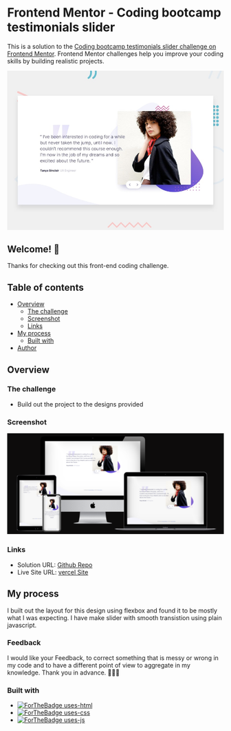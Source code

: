 # Frontend Mentor - Coding bootcamp testimonials slider

This is a solution to the [Coding bootcamp testimonials slider challenge on Frontend Mentor](https://www.frontendmentor.io/challenges/coding-bootcamp-testimonials-slider-4FNyLA8JL). 
Frontend Mentor challenges help you improve your coding skills by building realistic projects. 

![Design preview for the Coding bootcamp testimonials slider coding challenge](./frontend-mentor-assets/design/desktop-preview.jpg)

## Welcome! 👋

Thanks for checking out this front-end coding challenge.

## Table of contents

- [Overview](#overview)
  - [The challenge](#the-challenge)
  - [Screenshot](#screenshot)
  - [Links](#links)
- [My process](#my-process)
  - [Built with](#built-with)
- [Author](#author)


## Overview

### The challenge

- Build out the project to the designs provided

### Screenshot

![](./img/screenshot.png)

### Links

- Solution URL: [Github Repo](https://github.com/JadhavSuraj7rk/coding-bootcamp-testimonials-slider)
- Live Site URL: [vercel Site](https://coding-bootcamp-testimonials-slider-nu-pink.vercel.app/)

## My process

I built out the layout for this design using flexbox and found it to be mostly what I was expecting. I have make slider with smooth transistion using plain javascript. 

### Feedback
I would like your Feedback, to correct something that is messy or wrong in my code and to have a different point of view to aggregate in my knowledge. Thank you in advance. 🙏🙏🙏
 

### Built with

- [![ForTheBadge uses-html](http://ForTheBadge.com/images/badges/uses-html.svg)](http://ForTheBadge.com)
- [![ForTheBadge uses-css](http://ForTheBadge.com/images/badges/uses-css.svg)](http://ForTheBadge.com)
- [![ForTheBadge uses-js](http://ForTheBadge.com/images/badges/uses-js.svg)](http://ForTheBadge.com)


